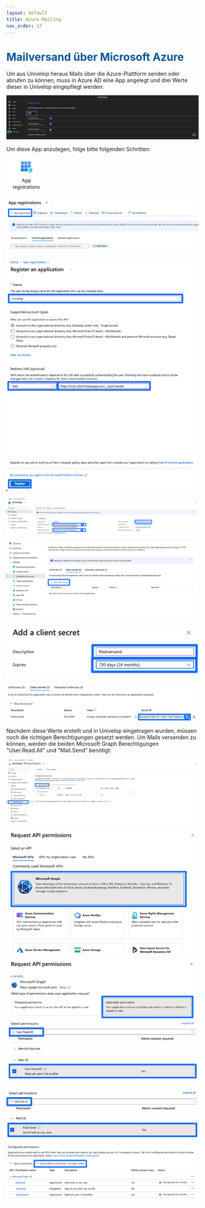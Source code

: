 ```yaml
---
layout: default
title: Azure-Mailing
nav_order: 17
---
```


# <span style="color:#0b5394">**Mailversand über Microsoft Azure**</span>

Um aus Univelop heraus Mails über die Azure-Plattform senden oder abrufen zu können, muss in Azure AD eine App angelegt und drei Werte dieser in Univelop eingepflegt werden:

![univelop_settings](\assets\azure-mail-setup\0_univelop_settings.png 'Univelop Settings')

Um diese App anzulegen, folge bitte folgenden Schritten:

![1_app_registrations](\assets\azure-mail-setup\1_app_registrations.png 'App Registration')

![2_new_registration](\assets\azure-mail-setup\2_new_registration.png 'New Registration')

![3_register_application](\assets\azure-mail-setup\3_register_application.png 'Register Application')

![4_values_app](\assets\azure-mail-setup\4_values_app.png 'Values App')

![5_create_secret](\assets\azure-mail-setup\5_create_secret.png 'Create Secret')

![6_add_secret](\assets\azure-mail-setup\6_add_secret.png 'Add Secret')

![7_copy_secret](\assets\azure-mail-setup\7_copy_secret.png 'Copy Secret')

Nachdem diese Werte erstellt und in Univelop eingetragen wurden, müssen noch die richtigen Berechtigungen gesetzt werden. Um Mails versenden zu können, werden die beiden Microsoft Graph Berechtigungen "User.Read.All" und "Mail.Send" benötigt:

![8_permissions](\assets\azure-mail-setup\8_permissions.png 'Permissions')

![9_microsoft_graph](\assets\azure-mail-setup\9_microsoft_graph.png 'Microsoft Graph')

![10_user_read_all](\assets\azure-mail-setup\10_user_read_all.png 'User.Read.All')

![11_mail_send](\assets\azure-mail-setup\11_mail_send.png 'Mail.Send')

![12_grant_consent](\assets\azure-mail-setup\12_grant_consent.png 'Grant admin consent')
